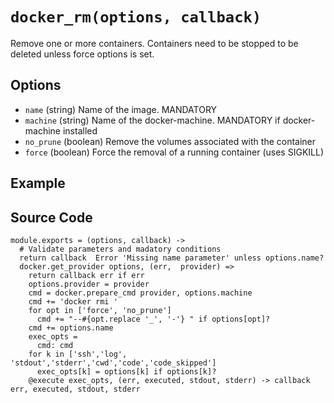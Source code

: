 
# `docker_rm(options, callback)`

Remove one or more containers. Containers need to be stopped to be deleted unless
force options is set.

## Options

*   `name` (string)
    Name of the image. MANDATORY
*   `machine` (string)
    Name of the docker-machine. MANDATORY if docker-machine installed
*   `no_prune` (boolean)
    Remove the volumes associated with the container
*   `force` (boolean)
    Force the removal of a running container (uses SIGKILL)

## Example

## Source Code

    module.exports = (options, callback) ->
      # Validate parameters and madatory conditions
      return callback  Error 'Missing name parameter' unless options.name?
      docker.get_provider options, (err,  provider) =>
        return callback err if err
        options.provider = provider
        cmd = docker.prepare_cmd provider, options.machine
        cmd += 'docker rmi '
        for opt in ['force', 'no_prune']
          cmd += "--#{opt.replace '_', '-'} " if options[opt]?
        cmd += options.name
        exec_opts =
          cmd: cmd
        for k in ['ssh','log', 'stdout','stderr','cwd','code','code_skipped']
          exec_opts[k] = options[k] if options[k]?
        @execute exec_opts, (err, executed, stdout, stderr) -> callback err, executed, stdout, stderr
